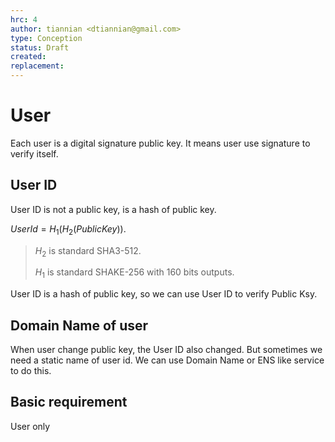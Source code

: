 ```yaml
---
hrc: 4
author: tiannian <dtiannian@gmail.com>
type: Conception
status: Draft
created: 
replacement:
---
```


# User

Each user is a digital signature public key. It means user use signature to verify itself.

## User ID

User ID is not a public key, is a hash of public key.

$UserId=H_1(H_2(PublicKey))$.

> $H_2$ is standard SHA3-512.
>
> $H_1$ is standard SHAKE-256 with 160 bits outputs.

User ID is a hash of public key, so we can use User ID to verify Public Ksy.

## Domain Name of user

When user change public key, the User ID also changed. But sometimes we need
a static name of user id. We can use Domain Name or ENS like service to do this.

## Basic requirement

User only
